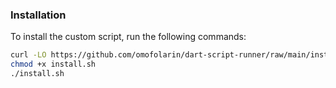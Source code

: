 ### Installation

To install the custom script, run the following commands:

```bash
curl -LO https://github.com/omofolarin/dart-script-runner/raw/main/installer.sh
chmod +x install.sh
./install.sh
```

